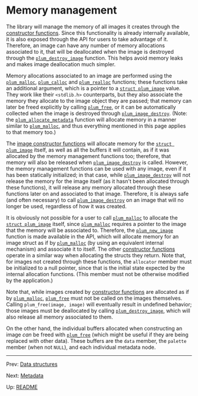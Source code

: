 # Memory management

The library will manage the memory of all images it creates through the [constructor functions][constructors].
Since this functionality is already internally available, it is also exposed through the API for users to take
advantage of it.
Therefore, an image can have any number of memory allocations associated to it, that will be deallocated when the
image is destroyed through the [`plum_destroy_image`][destroy] function.
This helps avoid memory leaks and makes image deallocation much simpler.

Memory allocations associated to an image are performed using the [`plum_malloc`][malloc], [`plum_calloc`][calloc] and
[`plum_realloc`][realloc] functions; these functions take an additional argument, which is a pointer to a
[`struct plum_image`][image] value.
They work like their `<stdlib.h>` counterparts, but they also associate the memory they allocate to the image object
they are passed; that memory can later be freed explicitly by calling [`plum_free`][free], or it can be automatically
collected when the image is destroyed through [`plum_image_destroy`][destroy].
(Note: the [`plum_allocate_metadata`][allocate-metadata] function will allocate memory in a manner similar to
[`plum_malloc`][malloc], and thus everything mentioned in this page applies to that memory too.)

The [image constructor functions][constructors] will allocate memory for the [`struct plum_image`][image] itself, as
well as all the buffers it will contain, as if it was allocated by the memory management functions too; therefore,
that memory will also be released when [`plum_image_destroy`][destroy] is called.
However, the memory management functions can be used with any image, even if it has been statically initialized; in
that case, while [`plum_image_destroy`][destroy] will not release the memory for the image itself (as it hasn't been
allocated through these functions), it will release any memory allocated through these functions later on and
associated to that image.
Therefore, it is always safe (and often necessary) to call [`plum_image_destroy`][destroy] on an image that will no
longer be used, regardless of how it was created.

It is obviously not possible for a user to call [`plum_malloc`][malloc] to allocate the [`struct plum_image`][image]
itself, since [`plum_malloc`][malloc] requires a pointer to the image that the memory will be associated to.
Therefore, the [`plum_new_image`][new] function is made available in the API, which will allocate memory for an image
struct as if by [`plum_malloc`][malloc] (by using an equivalent internal mechanism) and associate it to itself.
The other [constructor functions][constructors] operate in a similar way when allocating the structs they return.
Note that, for images not created through these functions, the `allocator` member must be initialized to a null
pointer, since that is the initial state expected by the internal allocation functions.
(This member must not be otherwise modified by the application.)

Note that, while images created by [constructor functions][constructors] are allocated as if by
[`plum_malloc`][malloc], [`plum_free`][free] must not be called on the images themselves.
Calling `plum_free(image, image)` will eventually result in undefined behavior; those images must be deallocated by
calling [`plum_destroy_image`][destroy], which will also release all memory associated to them.

On the other hand, the individual buffers allocated when constructing an image _can_ be freed with [`plum_free`][free]
(which might be useful if they are being replaced with other data).
These buffers are the `data` member, the `palette` member (when not `NULL`), and each individual metadata node.

* * *

Prev: [Data structures](structs.md)

Next: [Metadata](metadata.md)

Up: [README](README.md)

[allocate-metadata]: #
[calloc]: #
[constructors]: #
[destroy]: #
[free]: #
[image]: structs.md#plum_image
[malloc]: #
[new]: #
[realloc]: #
